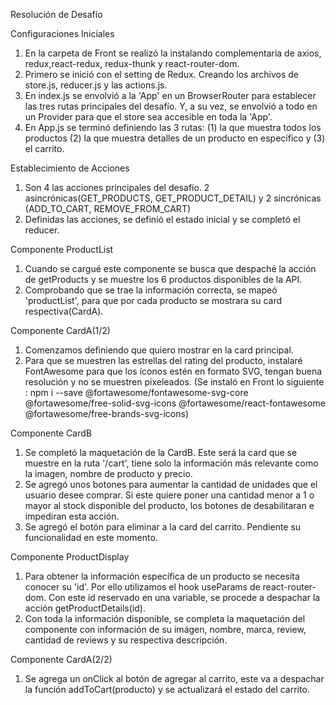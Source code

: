 Resolución de Desafío

Configuraciones Iniciales
1. En la carpeta de Front se realizó la instalando complementaria de axios, redux,react-redux, redux-thunk y react-router-dom.
2. Primero se inició con el setting de Redux. Creando los archivos de store.js, reducer.js y las actions.js.
3. En index.js se envolvió a la 'App' en un BrowserRouter para establecer las tres rutas principales del desafío. Y, a su vez, se envolvió a todo en un Provider para que el store sea accesible en toda la 'App'.
4. En App.js se terminó definiendo las 3 rutas: (1) la que muestra todos los productos (2) la que muestra detalles de un producto en específico y (3) el carrito.

Establecimiento de Acciones
1. Son 4 las acciones principales del desafío. 2 asincrónicas(GET_PRODUCTS, GET_PRODUCT_DETAIL) y 2 sincrónicas (ADD_TO_CART, REMOVE_FROM_CART)
2. Definidas las acciones, se definió el estado inicial y se completó el reducer.

Componente ProductList
1. Cuando se cargué este componente se busca que despaché la acción de getProducts y se muestre los 6 productos disponibles de la API.
2. Comprobando que se trae la información correcta, se mapeó 'productList', para que por cada producto se mostrara su card respectiva(CardA).

Componente CardA(1/2)
1. Comenzamos definiendo que quiero mostrar en la card principal.
2. Para que se muestren las estrellas del rating del producto, instalaré FontAwesome para que los íconos estén en formato SVG, tengan buena resolución y no se muestren pixeleados. (Se instaló en Front lo siguiente : npm i --save @fortawesome/fontawesome-svg-core  @fortawesome/free-solid-svg-icons @fortawesome/react-fontawesome @fortawesome/free-brands-svg-icons)

Componente CardB
1. Se completó la maquetación de la CardB. Este será la card que se muestre en la ruta '/cart', tiene solo la información  más relevante como la imagen, nombre de producto y precio.
2. Se agregó unos botones para aumentar la cantidad de unidades que el usuario desee comprar. Si este quiere poner una cantidad menor a 1 o mayor al stock disponible del producto, los botones de desabilitaran e impediran esta acción.
3. Se agregó el botón para eliminar a la card del carrito. Pendiente su funcionalidad en este momento.

Componente ProductDisplay
1. Para obtener la información específica de un producto se necesita conocer su 'id'. Por ello utilizamos el hook useParams de react-router-dom. Con este id reservado en una variable, se procede a despachar la acción getProductDetails(id).
2. Con toda la información disponible, se completa la maquetación del componente con información de su imágen, nombre, marca, review, cantidad de reviews y su respectiva descripción.

Componente CardA(2/2)
1. Se agrega un onClick al botón de agregar al carrito, este va a despachar la función addToCart(producto) y se actualizará el estado del carrito.



